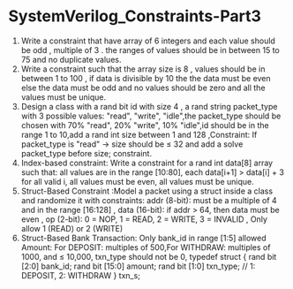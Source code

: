 # SystemVerilog_Constraints-Part3
1. Write a constraint that have array of 6 integers and each value should be odd , multiple of 3 . the ranges of values should be in between 15 to 75 and no duplicate values.
2. Write a constraint such that the array size is 8 , values should be in between 1 to 100 , if data is divisible by 10 the the data must be even else the data must be odd and no values should be zero and all the values must be unique.
3. Design a class with a rand bit id with size 4 , a rand string packet_type with 3 possible values: "read", "write", "idle",the packet_type should be chosen with 70% "read", 20% "write", 10% "idle",id should be in the range 1 to 10,add a rand int size between 1 and 128 ,Constraint: If packet_type is "read" → size should be ≤ 32 and add a solve packet_type before size; constraint.
4. Index-based constraint:
Write a constraint for a rand int data[8] array such that: all values are in the range [10:80], each data[i+1] > data[i] + 3 for all valid i, all values must be even, all values must be unique.
5. Struct-Based Constraint :Model a packet using a struct inside a class and randomize it with constraints: addr (8-bit): must be a multiple of 4 and in the range [16:128] , data (16-bit): if addr > 64, then data must be even , op (2-bit): 0 = NOP, 1 = READ, 2 = WRITE, 3 = INVALID , Only allow 1 (READ) or 2 (WRITE)
6. Struct-Based Bank Transaction: Only bank_id in range [1:5] allowed Amount: For DEPOSIT: multiples of 500,For WITHDRAW: multiples of 1000, and ≤ 10,000, txn_type should not be 0,
 typedef struct {
  rand bit [2:0] bank_id;
  rand bit [15:0] amount;
  rand bit [1:0] txn_type; // 1: DEPOSIT, 2: WITHDRAW
 } txn_s;

